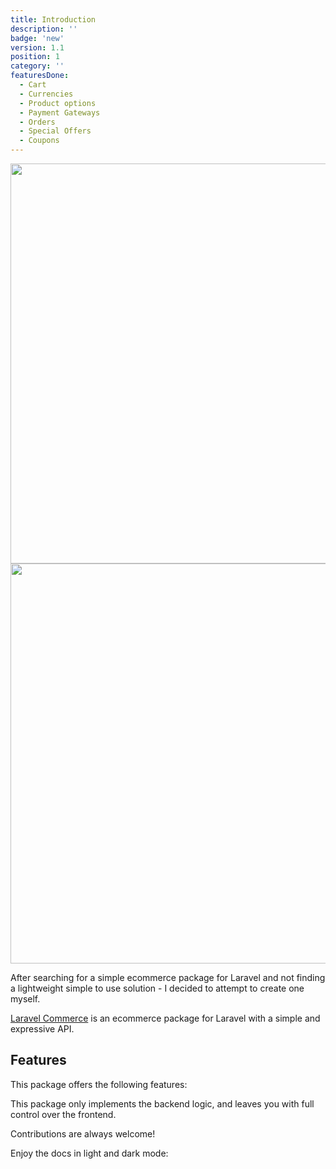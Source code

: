 ```yaml
---
title: Introduction
description: ''
badge: 'new'
version: 1.1
position: 1
category: ''
featuresDone:
  - Cart
  - Currencies
  - Product options
  - Payment Gateways
  - Orders
  - Special Offers
  - Coupons
---
```


<img src="/preview.png" class="dark-img" width="1280" height="640" alt=""/>
<img src="/preview-light.png" class="light-img" width="1280" height="640" alt=""/>

After searching for a simple ecommerce package for Laravel and not finding a lightweight simple to use solution - I decided to attempt to create one myself.

[Laravel Commerce](https://github.com/Yiddishe-Kop/laravel-commerce) is an ecommerce package for Laravel with a simple and expressive API.

## Features

This package offers the following features:

<list :items="featuresDone" icon="IconCheckCircle"></list>

This package only implements the backend logic, and leaves you with full control over the frontend.

Contributions are always welcome!

<p class="flex items-center">Enjoy the docs in light and dark mode:&nbsp;<app-color-switcher class="inline-flex ml-2"></app-color-switcher></p>
